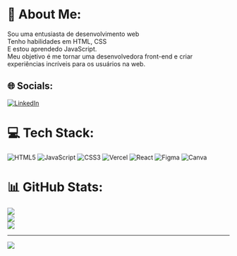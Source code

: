 # 💫 About Me:
Sou uma entusiasta de desenvolvimento web<br>Tenho habilidades em HTML, CSS<br>E estou aprendedo JavaScript.<br>Meu objetivo é me tornar uma desenvolvedora front-end e criar experiências incríveis para os usuários na web.


## 🌐 Socials:
[![LinkedIn](https://img.shields.io/badge/LinkedIn-%230077B5.svg?logo=linkedin&logoColor=white)](https://linkedin.com/in/https://www.linkedin.com/in/https://www.linkedin.com/in/manoela-urias-414869164) 

# 💻 Tech Stack:
![HTML5](https://img.shields.io/badge/html5-%23E34F26.svg?style=for-the-badge&logo=html5&logoColor=white) ![JavaScript](https://img.shields.io/badge/javascript-%23323330.svg?style=for-the-badge&logo=javascript&logoColor=%23F7DF1E) ![CSS3](https://img.shields.io/badge/css3-%231572B6.svg?style=for-the-badge&logo=css3&logoColor=white) ![Vercel](https://img.shields.io/badge/vercel-%23000000.svg?style=for-the-badge&logo=vercel&logoColor=white) ![React](https://img.shields.io/badge/react-%2320232a.svg?style=for-the-badge&logo=react&logoColor=%2361DAFB) 	![Figma](https://img.shields.io/badge/figma-%23F24E1E.svg?style=for-the-badge&logo=figma&logoColor=white) ![Canva](https://img.shields.io/badge/Canva-%2300C4CC.svg?style=for-the-badge&logo=Canva&logoColor=white)
# 📊 GitHub Stats:
![](https://github-readme-stats.vercel.app/api?username=Uriasmanu&theme=react&hide_border=false&include_all_commits=true&count_private=false)<br/>
![](https://github-readme-streak-stats.herokuapp.com/?user=Uriasmanu&theme=react&hide_border=false)<br/>
![](https://github-readme-stats.vercel.app/api/top-langs/?username=Uriasmanu&theme=react&hide_border=false&include_all_commits=true&count_private=false&layout=compact)

---
[![](https://visitcount.itsvg.in/api?id=Uriasmanu&icon=7&color=11)](https://visitcount.itsvg.in)

<!-- Proudly created with GPRM ( https://gprm.itsvg.in ) -->
